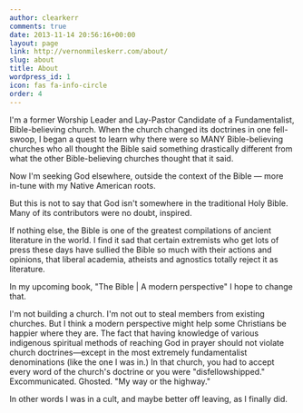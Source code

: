 ```yaml
---
author: clearkerr
comments: true
date: 2013-11-14 20:56:16+00:00
layout: page
link: http://vernonmileskerr.com/about/
slug: about
title: About
wordpress_id: 1
icon: fas fa-info-circle
order: 4
---
```


I'm a former Worship Leader and Lay-Pastor Candidate of a Fundamentalist, Bible-believing church. When the church changed its doctrines in one fell-swoop, I began a quest to learn why there were so MANY Bible-believing churches who all thought the Bible said something drastically different from what the other Bible-believing churches thought that it said.

Now I'm seeking God elsewhere, outside the context of the Bible — more in-tune with my Native American roots.

But this is not to say that God isn't somewhere in the traditional Holy Bible. Many of its contributors were no doubt, inspired.

If nothing else, the Bible is one of the greatest compilations of ancient literature in the world. I find it sad that certain extremists who get lots of press these days have sullied the Bible so much with their actions and opinions, that liberal academia, atheists and agnostics totally reject it as literature.

In my upcoming book, "The Bible | A modern perspective" I hope to change that. 

I'm not building a church. I'm not out to steal members from existing churches. But I think a modern perspective might help some Christians be happier where they are. The fact that having knowledge of various indigenous spiritual methods of reaching God in prayer should not violate church doctrines—except in the most extremely fundamentalist denominations (like the one I was in.) In that church, you had to accept every word of the church's doctrine or you were "disfellowshipped." Excommunicated. Ghosted. "My way or the highway."

In other words I was in a cult, and maybe better off leaving, as I finally did.
